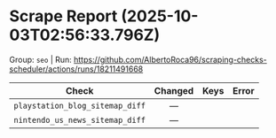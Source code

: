 # Scrape Report (2025-10-03T02:56:33.796Z)

Group: `seo`  |  Run: https://github.com/AlbertoRoca96/scraping-checks-scheduler/actions/runs/18211491668

| Check | Changed | Keys | Error |
|---|:---:|:--|:--|
| `playstation_blog_sitemap_diff` | — |  |  |
| `nintendo_us_news_sitemap_diff` | — |  |  |
